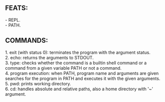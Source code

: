 <h2>FEATS:</h2>
- REPL.<br>
- PATH.<br>

<h2>COMMANDS:</h2>
1. exit (with status 0): terminates the program with the argument status.<br>
2. echo: returns the arguments to STDOUT.<br>
3. type: checks whether the command is a builtin shell command or a command from a given variable PATH or not a command.<br>
4. program execution: when PATH, program name and arguments are given searches for the program in PATH and executes it with the given arguments.<br>
5. pwd: prints working directory.<br>
6. cd: handles absolute and relative paths, also a home directory with '~' argument.<br>
